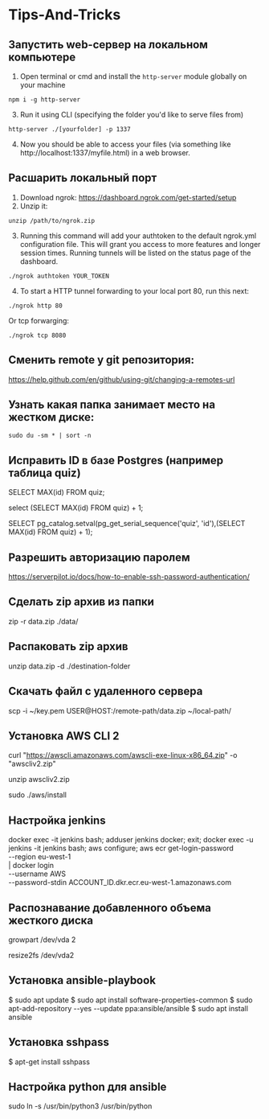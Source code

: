 # Tips-And-Tricks

## Запустить web-сервер на локальном компьютере

1. Open terminal or cmd and install the `http-server` module globally on your machine
  ```
  npm i -g http-server 
  ```
3. Run it using CLI (specifying the folder you'd like to serve files from)
  ```
  http-server ./[yourfolder] -p 1337
  ```
4. Now you should be able to access your files (via something like http://localhost:1337/myfile.html) in a web browser.

## Расшарить локальный порт
1. Download ngrok: https://dashboard.ngrok.com/get-started/setup
2. Unzip it:
  ```
  unzip /path/to/ngrok.zip
  ```
3. Running this command will add your authtoken to the default ngrok.yml configuration file. This will grant you access to more features and longer session times. Running tunnels will be listed on the status page of the dashboard.
  ```
  ./ngrok authtoken YOUR_TOKEN
  ```
4. To start a HTTP tunnel forwarding to your local port 80, run this next:
  ```
  ./ngrok http 80
  ```
  Or tcp forwarging:
  ```
  ./ngrok tcp 8080
  ```
## Сменить remote у git репозитория:
https://help.github.com/en/github/using-git/changing-a-remotes-url

## Узнать какая папка занимает место на жестком диске:
```
sudo du -sm * | sort -n
```

## Исправить ID в базе Postgres (например таблица quiz)

SELECT MAX(id) FROM quiz;

select (SELECT MAX(id) FROM quiz) + 1;

SELECT pg_catalog.setval(pg_get_serial_sequence('quiz', 'id'),(SELECT MAX(id) FROM quiz) + 1);

## Разрешить авторизацию паролем
https://serverpilot.io/docs/how-to-enable-ssh-password-authentication/

## Сделать zip архив из папки

zip -r data.zip ./data/

## Распаковать zip архив

unzip data.zip -d ./destination-folder

## Скачать файл с удаленного сервера

scp -i ~/key.pem USER@HOST:/remote-path/data.zip ~/local-path/

## Установка AWS CLI 2
curl "https://awscli.amazonaws.com/awscli-exe-linux-x86_64.zip" -o "awscliv2.zip"

unzip awscliv2.zip

sudo ./aws/install

## Настройка jenkins
docker exec -it jenkins bash;
adduser jenkins docker;
exit;
docker exec -u jenkins -it jenkins bash;
aws configure;
aws ecr get-login-password \
    --region eu-west-1 \
| docker login \
    --username AWS \
    --password-stdin ACCOUNT_ID.dkr.ecr.eu-west-1.amazonaws.com

## Распознавание добавленного объема жесткого диска
growpart /dev/vda 2

resize2fs /dev/vda2

## Установка ansible-playbook

$ sudo apt update
$ sudo apt install software-properties-common
$ sudo apt-add-repository --yes --update ppa:ansible/ansible
$ sudo apt install ansible

## Установка sshpass

$ apt-get install sshpass

## Настройка python для ansible
sudo ln -s /usr/bin/python3 /usr/bin/python
